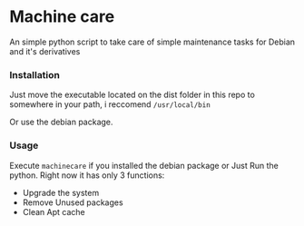 # Machine care
An simple python script to take care of simple maintenance tasks for Debian and it's derivatives

### Installation

Just move the executable located on the dist folder in this repo to somewhere in your path, i reccomend ```/usr/local/bin```

Or use the debian package.

### Usage

Execute ```machinecare``` if you installed the debian package or Just Run the python. Right now it has only 3 functions:

- Upgrade the system
- Remove Unused packages
- Clean Apt cache
